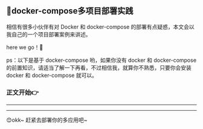 #

## 🚀docker-compose多项目部署实践

相信有很多小伙伴有对 Docker 和 docker-compose 的部署有点疑惑，本文会以我自己的一个项目部署案例来讲述。

here we go！🚀

ps：以下是基于 docker-compose 哟，如果你没有 docker 和 docker-compose 的前置知识，请适当了解一下再看，不过相信我，就算你不熟悉，只要你会安装 docker 和 docker-compose 就可以。

### 正文开始👉

------------------------------------------------

------------------------------------------------

😊okk~ 赶紧去部署你的多应用吧~
